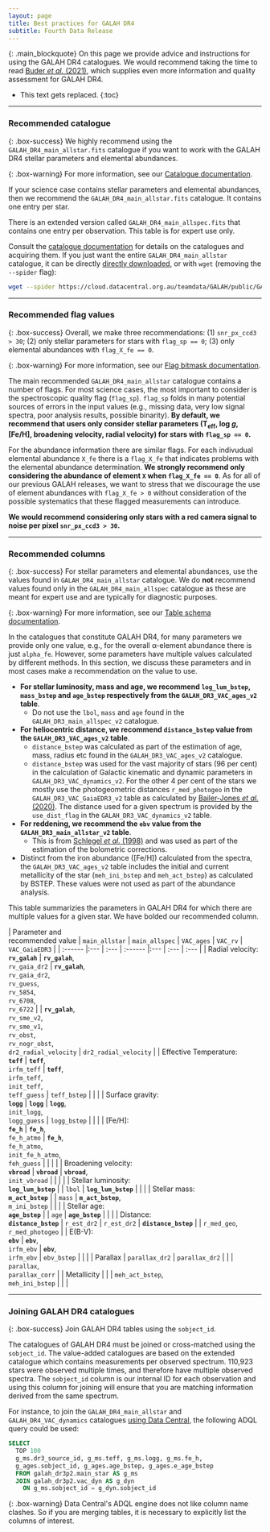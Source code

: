 ```yaml
---
layout: page
title: Best practices for GALAH DR4
subtitle: Fourth Data Release
---
```



{: .main_blockquote}
On this page we provide advice and instructions for using the GALAH DR4 catalogues. We would recommend taking the time to read [Buder *et al.* (2021)](https://doi.org/10.1093/mnras/stab1242), which supplies even more information and quality assessment for GALAH DR4. 

* This text gets replaced.
{:toc}

---

### Recommended catalogue

{: .box-success}
We highly recommend using the `GALAH_DR4_main_allstar.fits` catalogue if you want to work with the GALAH DR4 stellar parameters and elemental abundances.

{: .box-warning}
For more information, see our [Catalogue documentation](/dr4/the_catalogues).

If your science case contains stellar parameters and elemental abundances, then we recommend the `GALAH_DR4_main_allstar.fits` catalogue. It contains one entry per star.

There is an extended version called `GALAH_DR4_main_allspec.fits` that contains one entry per observation. This table is for expert use only.

Consult the [catalogue documentation](/dr4/the_catalogues) for details on the catalogues and acquiring them. If you just want the entire `GALAH_DR4_main_allstar` catalogue, it can be directly [directly downloaded](https://cloud.datacentral.org.au/teamdata/GALAH/public/GALAH_DR4/catalogs/), or with `wget` (removing the `--spider` flag):

```bash
wget --spider https://cloud.datacentral.org.au/teamdata/GALAH/public/GALAH_DR4/catalogs/GALAH_DR4_main_allstar.fits
```

---

### Recommended flag values

{: .box-success}
Overall, we make three recommendations: (1) `snr_px_ccd3 > 30`; (2) only stellar parameters for stars with `flag_sp == 0`; (3) only elemental abundances with `flag_X_fe == 0`.

{: .box-warning}
For more information, see our [Flag bitmask documentation](/dr4/flags).

The main recommended `GALAH_DR4_main_allstar` catalogue contains a number of flags. For most science cases, the most important to consider is the spectroscopic quality flag (`flag_sp`). `flag_sp` folds in many potential sources of errors in the input values (e.g., missing data, very low signal spectra, poor analysis results, possible binarity). **By default, we recommend that users only consider stellar parameters (T<sub>eff</sub>, log *g*, [Fe/H], broadening velocity, radial velocity) for stars with `flag_sp == 0`.**

For the abundance information there are similar flags. For each indivudual elemental abundance `X_fe` there is a `flag_X_fe` that indicates problems with the elemental abundance determination. **We strongly recommend only considering the abundance of element `X` when `flag_X_fe == 0`**. As for all of our previous GALAH releases, we want to stress that we discourage the use of element abundances with `flag_X_fe > 0` without consideration of the possible systematics that these flagged measurements can introduce.

**We would recommend considering only stars with a red camera signal to noise per pixel `snr_px_ccd3 > 30`.**

---

### Recommended columns

{: .box-success}
For stellar parameters and elemental abundances, use the values found in `GALAH_DR4_main_allstar` catalogue. We do **not** recommend values found only in the `GALAH_DR4_main_allspec` catalogue as these are meant for expert use and are typically for diagnostic purposes.

{: .box-warning}
For more information, see our [Table schema documentation](/dr4/table_schema).

In the catalogues that constitute GALAH DR4, for many parameters we provide only one value, e.g., for the overall α-element abundance there is just `alpha_fe`. However, some parameters have multiple values calculated by different methods. In this section, we discuss these parameters and in most cases make a recommendation on the value to use.

* **For stellar luminosity, mass and age, we recommend `log_lum_bstep`, `mass_bstep` and `age_bstep` respectively from the `GALAH_DR3_VAC_ages_v2` table**.
    - Do not use the `lbol`, `mass` and `age` found in the `GALAH_DR3_main_allspec_v2` catalogue.
* **For heliocentric distance, we recommend `distance_bstep` value from the `GALAH_DR3_VAC_ages_v2` table**.
    - `distance_bstep` was calculated as part of the estimation of age, mass, radius etc found in the `GALAH_DR3_VAC_ages_v2` catalogue.
    - `distance_bstep` was used for the vast majority of stars (96 per cent) in the calculation of Galactic kinematic and dynamic parameters in `GALAH_DR3_VAC_dynamics_v2`. For the other 4 per cent of the stars we mostly use the photogeometric distances `r_med_photogeo` in the `GALAH_DR3_VAC_GaiaEDR3_v2` table as calculated by [Bailer-Jones *et al.* (2020)](https://doi.org/10.3847/1538-3881/abd806). The distance used for a given spectrum is provided by the `use_dist_flag` in the `GALAH_DR3_VAC_dynamics_v2` table.
* **For reddening, we recommend the `ebv` value from the `GALAH_DR3_main_allstar_v2` table**.
    - This is from [Schlegel *et al.* (1998)](https://doi.org/10.1086/305772) and was used as part of the estimation of the bolometric corrections.
* Distinct from the iron abundance ([Fe/H]) calculated from the spectra, the `GALAH_DR3_VAC_ages_v2` table includes the initial and current metallicity of the star (`meh_ini_bstep` and `meh_act_bstep`) as calculated by BSTEP. These values were not used as part of the abundance analysis.

This table summarizies the parameters in GALAH DR4 for which there are multiple values for a given star. We have bolded our recommended column.

| Parameter and<br/>recommended value | `main_allstar` | `main_allspec` | `VAC_ages` | `VAC_rv` | `VAC_GaiaEDR3` |
| :------ |:--- | :--- | :------ |:--- | :--- | :--- |
| Radial velocity:<br/>**`rv_galah`** | **`rv_galah`**,<br/>`rv_gaia_dr2` | **`rv_galah`**,<br/>`rv_gaia_dr2`,<br/>`rv_guess`,<br/>`rv_5854`,<br/>`rv_6708`,<br/>`rv_6722` |  | **`rv_galah`**,<br/>`rv_sme_v2`,<br/>`rv_sme_v1`,<br/>`rv_obst`,<br/>`rv_nogr_obst`,<br/>`dr2_radial_velocity` | `dr2_radial_velocity` |
| Effective Temperature:<br/>**`teff`** | **`teff`**,<br/>`irfm_teff` | **`teff`**,<br/>`irfm_teff`,<br/>`init_teff`,<br/>`teff_guess` | `teff_bstep` |  |  |
| Surface gravity:<br/>**`logg`** | **`logg`** | **`logg`**,<br/>`init_logg`,<br/>`logg_guess` | `logg_bstep` |  |  |
| [Fe/H]:<br/>**`fe_h`** |  **`fe_h`**,<br/>`fe_h_atmo` |  **`fe_h`**,<br/>`fe_h_atmo`,<br/>`init_fe_h_atmo`,<br/>`feh_guess` |  |  |  |
| Broadening velocity:<br/>**`vbroad`** | **`vbroad`**  | **`vbroad`**,<br/>`init_vbroad` |  |  |  |
| Stellar luminosity:<br/>**`log_lum_bstep`** |  | `lbol` | **`log_lum_bstep`** |  |  |
| Stellar mass:<br/>**`m_act_bstep`** |  | `mass` | **`m_act_bstep`**,<br/>`m_ini_bstep` |  |  |
| Stellar age:<br/>**`age_bstep`** |  | `age` | **`age_bstep`** |  |  |
| Distance:<br/>**`distance_bstep`** | `r_est_dr2` | `r_est_dr2` | **`distance_bstep`** |  | `r_med_geo`,<br/>`r_med_photogeo` |
| E(B-V):<br/>**`ebv`** | **`ebv`**,<br/>`irfm_ebv` | **`ebv`**,<br/>`irfm_ebv` | `ebv_bstep` |  |  |
| Parallax  | `parallax_dr2` | `parallax_dr2` |  |  | `parallax`,<br/>`parallax_corr` |
| Metallicity |  |  | `meh_act_bstep`,<br/>`meh_ini_bstep` |  |  |


---

### Joining GALAH DR4 catalogues

{: .box-success}
Join GALAH DR4 tables using the `sobject_id`.

The catalogues of GALAH DR4 must be joined or cross-matched using the `sobject_id`. The value-added catalogues are based on the extended catalogue which contains measurements per observed spectrum. 110,923 stars were observed multiple times, and therefore have multiple observed spectra. The `sobject_id` column is our internal ID for each observation and using this column for joining will ensure that you are matching information derived from the same spectrum.

For instance, to join the `GALAH_DR4_main_allstar` and `GALAH_DR4_VAC_dynamics` catalogues [using Data Central](https://datacentral.org.au/services/query/), the following ADQL query could be used:

```sql
SELECT
  TOP 100
  g_ms.dr3_source_id, g_ms.teff, g_ms.logg, g_ms.fe_h,
  g_ages.sobject_id, g_ages.age_bstep, g_ages.e_age_bstep
  FROM galah_dr3p2.main_star AS g_ms
  JOIN galah_dr3p2.vac_dyn AS g_dyn
  	ON g_ms.sobject_id = g_dyn.sobject_id
```

{: .box-warning}
Data Central's ADQL engine does not like column name clashes. So if you are merging tables, it is necessary to explicitly list the columns of interest.

